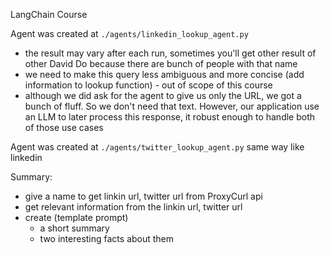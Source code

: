 LangChain Course

Agent was created at `./agents/linkedin_lookup_agent.py`
- the result may vary after each run, sometimes you'll get other result of other David Do because there are bunch of people with that name
- we need to make this query less ambiguous and more concise (add information to lookup function) - out of scope of this course
- although we did ask for the agent to give us only the URL, we got a bunch of fluff. So we don't need that text. However, our application use an LLM to later process this response, it robust enough to handle both of those use cases

Agent was created at `./agents/twitter_lookup_agent.py` same way like linkedin

Summary:
- give a name to get linkin url, twitter url from ProxyCurl api
- get relevant information from the linkin url, twitter url
- create (template prompt)
    - a short summary
    - two interesting facts about them
